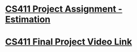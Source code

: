 # [CS411 Project Assignment - Estimation](https://docs.google.com/spreadsheets/d/1lXP4ub6aRml1RUj6S2Ev41UMmGzYNhhPQJjTyS2SOAo/edit?usp=sharing)

# [CS411 Final Project Video Link](https://youtu.be/cESDXuWCVzk)
